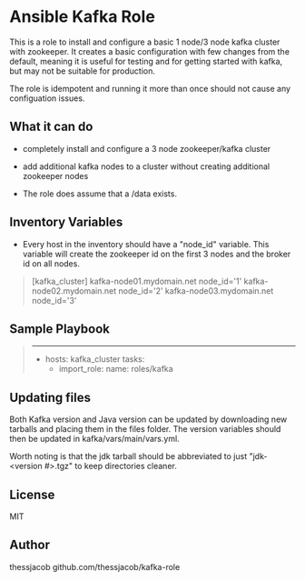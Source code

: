 # Ansible Kafka Role

This is a role to install and configure a basic 1 node/3 node kafka cluster with zookeeper.
It creates a basic configuration with few changes from the default, meaning it is useful for 
testing and for getting started with kafka, but may not be suitable for production.

The role is idempotent and running it more than once should not cause any configuation issues.

## What it can do

- completely install and configure a 3 node zookeeper/kafka cluster
- add additional kafka nodes to a cluster without creating additional zookeeper nodes

- The role does assume that a /data exists.

## Inventory Variables

- Every host in the inventory should have a "node\_id" variable. This variable will create the
zookeeper id on the first 3 nodes and the broker id on all nodes. 

> [kafka_cluster]
> kafka-node01.mydomain.net node_id='1'
> kafka-node02.mydomain.net node_id='2'
> kafka-node03.mydomain.net node_id='3'

## Sample Playbook

> ---
> - hosts: kafka_cluster
>  tasks:
>    - import_role:
>        name: roles/kafka

## Updating files

Both Kafka version and Java version can be updated by downloading new tarballs and placing them in the
files folder. The version variables should then be updated in kafka/vars/main/vars.yml. 

Worth noting is that the jdk tarball should be abbreviated to just "jdk-<version #>.tgz" to keep 
directories cleaner.

## License
MIT

## Author

thessjacob
github.com/thessjacob/kafka-role
